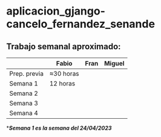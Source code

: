 # aplicacion_gjango-cancelo_fernandez_senande

## Trabajo semanal aproximado:



|         |   Fabio   |    Fran   |  Miguel   |
|---------|-----------|-----------|-----------|
| Prep. previa|≈30 horas|           |           |
| Semana 1| 12 horas  |           |           |
| Semana 2|           |           |           |
| Semana 3|           |           |           |
| Semana 4|           |           |           |

**__Semana 1 es la semana del 24/04/2023__*
